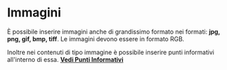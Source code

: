 # Immagini

&Egrave; possibile inserire immagini anche di grandissimo formato nei formati: __jpg, png, gif, bmp, tiff__.
Le immagini devono essere in formato RGB.

Inoltre nei contenuti di tipo immagine è possibile inserire punti informativi all'interno di essa. [__Vedi Punti Informativi__](/it/2.16/media-manager/features/info-point.md)
